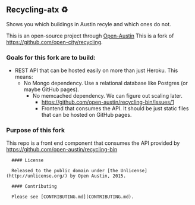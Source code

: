 ## Recycling-atx :recycle:

Shows you which buildings in Austin recyle and which ones do not. 

This is an open-source project through [Open-Austin](http://www.open-austin.org/)
This is a fork of https://github.com/open-city/recycling.

### Goals for this fork are to build:

- REST API that can be hosted easily on more than just Heroku. This means:
  - No Mongo dependency. Use a relational database like Postgres (or maybe GitHub pages).
    - No memcached dependency. We can figure out scaling later.
      - https://github.com/open-austin/recycling-bin/issues/1
      - Frontend that consumes the API. It should be just static files that can be hosted on GitHub pages.

### Purpose of this fork
This repo is a front end component that consumes the API provided by https://github.com/open-austin/recycling-bin


      #### License

      Released to the public domain under [the Unlicense](http://unlicense.org/) by Open Austin, 2015.

      #### Contributing

      Please see [CONTRIBUTING.md](CONTRIBUTING.md).

